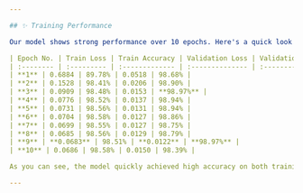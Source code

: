 ```yaml
---

## ✨ Training Performance

Our model shows strong performance over 10 epochs. Here's a quick look at the training progression:

| Epoch No. | Train Loss | Train Accuracy | Validation Loss | Validation Accuracy |
| :-------- | :--------- | :------------- | :-------------- | :------------------ |
| **1** | 0.6884 | 89.78% | 0.0518 | 98.68% |
| **2** | 0.1528 | 98.41% | 0.0206 | 98.90% |
| **3** | 0.0909 | 98.48% | 0.0153 | **98.97%** |
| **4** | 0.0776 | 98.52% | 0.0137 | 98.94% |
| **5** | 0.0731 | 98.56% | 0.0131 | 98.94% |
| **6** | 0.0704 | 98.58% | 0.0127 | 98.86% |
| **7** | 0.0699 | 98.55% | 0.0127 | 98.75% |
| **8** | 0.0685 | 98.56% | 0.0129 | 98.79% |
| **9** | **0.0683** | 98.51% | **0.0122** | **98.97%** |
| **10** | 0.0686 | 98.58% | 0.0150 | 98.39% |

As you can see, the model quickly achieved high accuracy on both training and validation sets, with the **validation accuracy peaking at 98.97% by epoch 9**. This indicates a robust model that generalizes well to unseen rice images.

---
```

